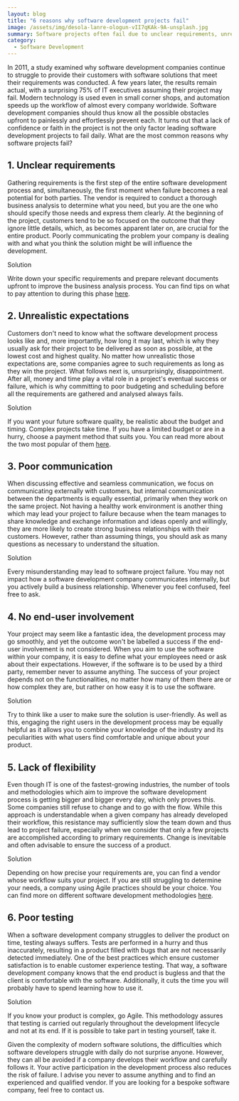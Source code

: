 ```yaml
---
layout: blog
title: "6 reasons why software development projects fail"
image: /assets/img/desola-lanre-ologun-vII7qKAk-9A-unsplash.jpg
summary: Software projects often fail due to unclear requirements, unrealistic expectations, poor communication, no end-user involvement, lack of flexibility, and poor testing practices.
category:
  - Software Development
---
```

In 2011, a study examined why software development companies continue to struggle to provide their customers with software solutions that meet their requirements was conducted. A few years later, the results remain actual, with a surprising 75% of IT executives assuming their project may fail. Modern technology is used even in small corner shops, and automation speeds up the workflow of almost every company worldwide. Software development companies should thus know all the possible obstacles upfront to painlessly and effortlessly prevent each. It turns out that a lack of confidence or faith in the project is not the only factor leading software development projects to fail daily. What are the most common reasons why software projects fail?

## 1. Unclear requirements
Gathering requirements is the first step of the entire software development process and, simultaneously, the first moment when failure becomes a real potential for both parties. The vendor is required to conduct a thorough business analysis to determine what you need, but you are the one who should specify those needs and express them clearly. At the beginning of the project, customers tend to be so focused on the outcome that they ignore little details, which, as becomes apparent later on, are crucial for the entire product. Poorly communicating the problem your company is dealing with and what you think the solution might be will influence the development.

Solution

Write down your specific requirements and prepare relevant documents upfront to improve the business analysis process. You can find tips on what to pay attention to during this phase [here](https://headchannel.co.uk/blog/things-to-pay-close-attention-to-during-business-analysis/).

## 2. Unrealistic expectations
Customers don't need to know what the software development process looks like and, more importantly, how long it may last, which is why they usually ask for their project to be delivered as soon as possible, at the lowest cost and highest quality. No matter how unrealistic those expectations are, some companies agree to such requirements as long as they win the project. What follows next is, unsurprisingly, disappointment. After all, money and time play a vital role in a project's eventual success or failure, which is why committing to poor budgeting and scheduling before all the requirements are gathered and analysed always fails.

Solution

If you want your future software quality, be realistic about the budget and timing. Complex projects take time. If you have a limited budget or are in a hurry, choose a payment method that suits you. You can read more about the two most popular of them [here](https://headchannel.co.uk/blog/time-material-vs-fixed-price/).

## 3. Poor communication
When discussing effective and seamless communication, we focus on communicating externally with customers, but internal communication between the departments is equally essential, primarily when they work on the same project. Not having a healthy work environment is another thing which may lead your project to failure because when the team manages to share knowledge and exchange information and ideas openly and willingly, they are more likely to create strong business relationships with their customers. However, rather than assuming things, you should ask as many questions as necessary to understand the situation. 

Solution

Every misunderstanding may lead to software project failure. You may not impact how a software development company communicates internally, but you actively build a business relationship. Whenever you feel confused, feel free to ask.

## 4. No end-user involvement
Your project may seem like a fantastic idea, the development process may go smoothly, and yet the outcome won't be labelled a success if the end-user involvement is not considered. When you aim to use the software within your company, it is easy to define what your employees need or ask about their expectations. However, if the software is to be used by a third party, remember never to assume anything. The success of your project depends not on the functionalities, no matter how many of them there are or how complex they are, but rather on how easy it is to use the software.

Solution

Try to think like a user to make sure the solution is user-friendly. As well as this, engaging the right users in the development process may be equally helpful as it allows you to combine your knowledge of the industry and its peculiarities with what users find comfortable and unique about your product.

## 5. Lack of flexibility
Even though IT is one of the fastest-growing industries, the number of tools and methodologies which aim to improve the software development process is getting bigger and bigger every day, which only proves this. Some companies still refuse to change and to go with the flow. While this approach is understandable when a given company has already developed their workflow, this resistance may sufficiently slow the team down and thus lead to project failure, especially when we consider that only a few projects are accomplished according to primary requirements. Change is inevitable and often advisable to ensure the success of a product.

Solution

Depending on how precise your requirements are, you can find a vendor whose workflow suits your project. If you are still struggling to determine your needs, a company using Agile practices should be your choice. You can find more on different software development methodologies [here](https://headchannel.co.uk/blog/agile-vs-waterfall/). 

## 6. Poor testing
When a software development company struggles to deliver the product on time, testing always suffers. Tests are performed in a hurry and thus inaccurately, resulting in a product filled with bugs that are not necessarily detected immediately. One of the best practices which ensure customer satisfaction is to enable customer experience testing. That way, a software development company knows that the end product is bugless and that the client is comfortable with the software. Additionally, it cuts the time you will probably have to spend learning how to use it.

Solution

If you know your product is complex, go Agile. This methodology assures that testing is carried out regularly throughout the development lifecycle and not at its end. If it is possible to take part in testing yourself, take it.

Given the complexity of modern software solutions, the difficulties which software developers struggle with daily do not surprise anyone. However, they can all be avoided if a company develops their workflow and carefully follows it. Your active participation in the development process also reduces the risk of failure. I advise you never to assume anything and to find an experienced and qualified vendor. If you are looking for a bespoke software company, feel free to contact us. 
